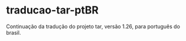 traducao-tar-ptBR
=================

Continuação da tradução do projeto tar, versão 1.26, para português do brasil.